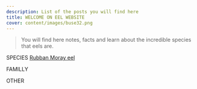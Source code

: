 ```yaml
---
description: List of the posts you will find here
title: WELCOME ON EEL WEBSITE
cover: content/images/buse32.png
---
```


>  You will find here notes, facts and learn about the incredible species that eels are. 


SPECIES 
[Rubban Moray eel](https://viollatlise.github.io/EEL/post/rubbanmoray/)

FAMILLY

OTHER


